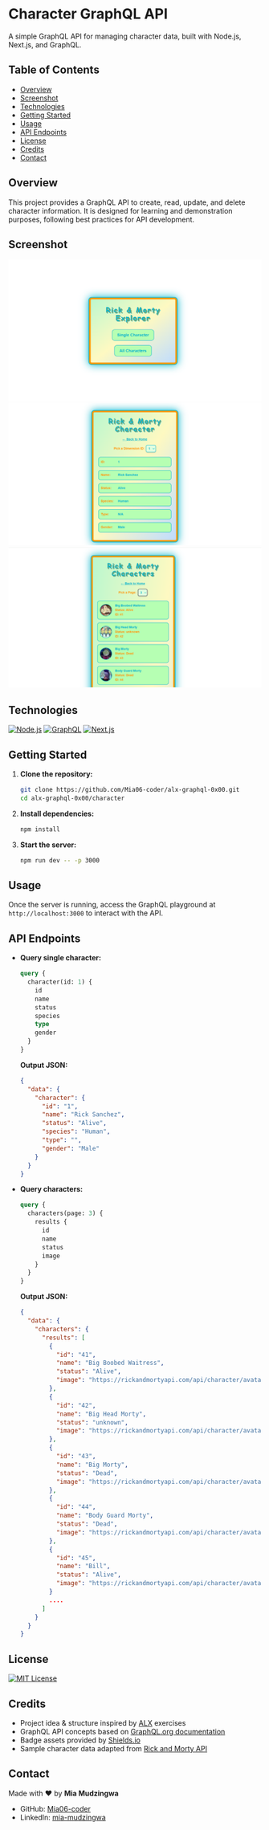 # Character GraphQL API

A simple GraphQL API for managing character data, built with Node.js, Next.js, and GraphQL.

## Table of Contents

- [Overview](#overview)
- [Screenshot](#screenshot)
- [Technologies](#technologies)
- [Getting Started](#getting-started)
- [Usage](#usage)
- [API Endpoints](#api-endpoints)
- [License](#license)
- [Credits](#credits)
- [Contact](#contact)

## Overview

This project provides a GraphQL API to create, read, update, and delete character information. It is designed for learning and demonstration purposes, following best practices for API development.

## Screenshot

![Landing Page](./public/images/landing.png)
![Single Character Page](./public/images/character.png)
![Characters Page](./public/images/characters.png)

## Technologies

[![Node.js](https://img.shields.io/badge/Node.js-339933?logo=node.js&logoColor=white&style=for-the-badge)](https://nodejs.org/)
[![GraphQL](https://img.shields.io/badge/GraphQL-E10098?logo=graphql&logoColor=white&style=for-the-badge)](https://graphql.org/)
[![Next.js](https://img.shields.io/badge/Next.js-000000?logo=next.js&logoColor=white&style=for-the-badge)](https://nextjs.org/)

## Getting Started

1. **Clone the repository:**
   ```bash
   git clone https://github.com/Mia06-coder/alx-graphql-0x00.git
   cd alx-graphql-0x00/character
   ```
2. **Install dependencies:**
   ```bash
   npm install
   ```
3. **Start the server:**
   ```bash
   npm run dev -- -p 3000
   ```

## Usage

Once the server is running, access the GraphQL playground at `http://localhost:3000` to interact with the API.

## API Endpoints

- **Query single character:**

  ```graphql
  query {
    character(id: 1) {
      id
      name
      status
      species
      type
      gender
    }
  }
  ```

  **Output JSON:**

  ```json
  {
    "data": {
      "character": {
        "id": "1",
        "name": "Rick Sanchez",
        "status": "Alive",
        "species": "Human",
        "type": "",
        "gender": "Male"
      }
    }
  }
  ```

- **Query characters:**

  ```graphql
  query {
    characters(page: 3) {
      results {
        id
        name
        status
        image
      }
    }
  }
  ```

  **Output JSON:**

  ```json
  {
    "data": {
      "characters": {
        "results": [
          {
            "id": "41",
            "name": "Big Boobed Waitress",
            "status": "Alive",
            "image": "https://rickandmortyapi.com/api/character/avatar/41.jpeg"
          },
          {
            "id": "42",
            "name": "Big Head Morty",
            "status": "unknown",
            "image": "https://rickandmortyapi.com/api/character/avatar/42.jpeg"
          },
          {
            "id": "43",
            "name": "Big Morty",
            "status": "Dead",
            "image": "https://rickandmortyapi.com/api/character/avatar/43.jpeg"
          },
          {
            "id": "44",
            "name": "Body Guard Morty",
            "status": "Dead",
            "image": "https://rickandmortyapi.com/api/character/avatar/44.jpeg"
          },
          {
            "id": "45",
            "name": "Bill",
            "status": "Alive",
            "image": "https://rickandmortyapi.com/api/character/avatar/45.jpeg"
          }
          ....
        ]
      }
    }
  }
  ```

## License

[![MIT License](https://img.shields.io/badge/License-MIT-yellow.svg?style=for-the-badge)](https://opensource.org/licenses/MIT)

## Credits

- Project idea & structure inspired by [ALX](https://www.alxafrica.com/) exercises
- GraphQL API concepts based on [GraphQL.org documentation](https://graphql.org/learn/)
- Badge assets provided by [Shields.io](https://shields.io/)
- Sample character data adapted from [Rick and Morty API](https://rickandmortyapi.com/graphql)

## Contact

Made with ❤️ by **Mia Mudzingwa**

- GitHub: [Mia06-coder](https://github.com/Mia06-coder)
- LinkedIn: [mia-mudzingwa](https://www.linkedin.com/in/mia-mudzingwa)
